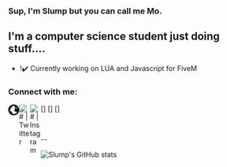 ### Sup, I'm Slump but you can call me Mo.

## I'm a computer science student just doing stuff....

- !✔️ Currently working on LUA and Javascript for FiveM

### Connect with me:

[<img align="left" alt="#" width="22px" src="https://raw.githubusercontent.com/iconic/open-iconic/master/svg/globe.svg" />]
[<img align="left" alt="# | Twitter" width="22px" src="https://cdn.jsdelivr.net/npm/simple-icons@v3/icons/twitter.svg" />]
[<img align="left" alt="# | Instagram" width="22px" src="https://cdn.jsdelivr.net/npm/simple-icons@v3/icons/instagram.svg" />]

<br />

--

![Slump's GitHub stats](https://github-readme-stats.vercel.app/api?username=Sllump&show_icons=true&theme=github_dark)

